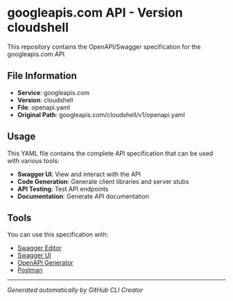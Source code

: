# googleapis.com API - Version cloudshell

This repository contains the OpenAPI/Swagger specification for the googleapis.com API.

## File Information

- **Service**: googleapis.com
- **Version**: cloudshell
- **File**: openapi.yaml
- **Original Path**: googleapis.com/cloudshell/v1/openapi.yaml

## Usage

This YAML file contains the complete API specification that can be used with various tools:

- **Swagger UI**: View and interact with the API
- **Code Generation**: Generate client libraries and server stubs
- **API Testing**: Test API endpoints
- **Documentation**: Generate API documentation

## Tools

You can use this specification with:

- [Swagger Editor](https://editor.swagger.io/)
- [Swagger UI](https://swagger.io/tools/swagger-ui/)
- [OpenAPI Generator](https://openapi-generator.tech/)
- [Postman](https://www.postman.com/)

---

*Generated automatically by GitHub CLI Creator*
